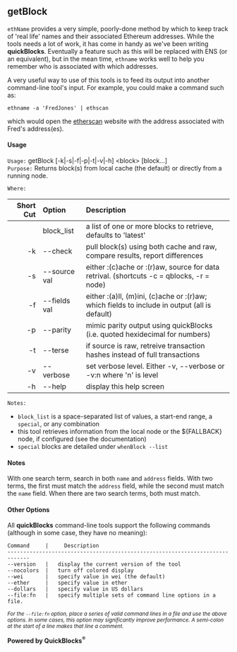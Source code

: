 ## getBlock

`ethName` provides a very simple, poorly-done method by which to keep track of 'real life' names and their associated Ethereum addresses. While the tools needs a lot of work, it has come in handy as we've been writing **quickBlocks**. Eventually a feature such as this will be replaced with ENS (or an equivalent), but in the mean time, `ethname` works well to help you remember who is associated with which addresses.

A very useful way to use of this tools is to feed its output into another command-line tool's input. For example, you could make a command such as:

    ethname -a 'FredJones' | ethscan

which would open the [etherscan](http://etherscan.io) website with the address associated with Fred's address(es).

#### Usage

`Usage:`    getBlock [-k|-s|-f|-p|-t|-v|-h] &lt;block&gt; [block...]  
`Purpose:`  Returns block(s) from local cache (the default) or directly from a running node.
             
`Where:`  

| Short Cut | Option | Description |
| -------: | :------- | :------- |
|  | block_list | a list of one or more blocks to retrieve, defaults to 'latest' |
| -k | --check | pull block(s) using both cache and raw, compare results, report differences |
| -s | --source val | either :(c)ache or :(r)aw, source for data retrival. (shortcuts -c = qblocks, -r = node) |
| -f | --fields val | either :(a)ll, (m)ini, (c)ache or :(r)aw; which fields to include in output (all is default) |
| -p | --parity | mimic parity output using quickBlocks (i.e. quoted hexidecimal for numbers) |
| -t | --terse | if source is raw, retreive transaction hashes instead of full transactions |
| -v | --verbose | set verbose level. Either -v, --verbose or -v:n where 'n' is level |
| -h | --help | display this help screen |

`Notes:`

- `block_list` is a space-separated list of values, a start-end range, a `special`, or any combination
- this tool retrieves information from the local node or the ${FALLBACK} node, if configured (see the documentation)
- `special` blocks are detailed under `whenBlock --list`

#### Notes

With one search term, search in both `name` and `address` fields. With two terms, the first must match the `address` field, while the second must match the `name` field. When there are two search terms, both must match.

#### Other Options

All **quickBlocks** command-line tools support the following commands (although in some case, they have no meaning):

    Command     |     Description
    -----------------------------------------------------------------------------
    --version   |   display the current version of the tool
    --nocolors  |   turn off colored display
    --wei       |   specify value in wei (the default)
    --ether     |   specify value in ether
    --dollars   |   specify value in US dollars
    --file:fn   |   specify multiple sets of command line options in a file.

<small>*For the `--file:fn` option, place a series of valid command lines in a file and use the above options. In some cases, this option may significantly improve performance. A semi-colon at the start of a line makes that line a comment.*</small>

**Powered by QuickBlocks<sup>&reg;</sup>**


